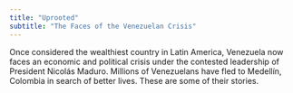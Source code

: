 ```yaml
---
title: "Uprooted"
subtitle: "The Faces of the Venezuelan Crisis"
---
```

Once considered the wealthiest country in Latin America, Venezuela now faces an economic and political crisis under the contested leadership of President Nicolás Maduro. Millions of Venezuelans have fled to Medellín, Colombia in search of better lives. These are some of their stories.